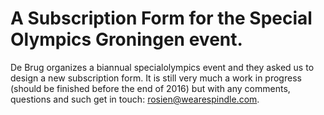 # A Subscription Form for the Special Olympics Groningen event.
De Brug organizes a biannual specialolympics event and they asked us to design
a new subscription form.
It is still very much a work in progress (should be finished before the end of 2016)
but with any comments, questions and such get in touch: rosien@wearespindle.com.
